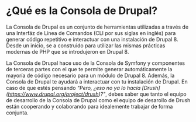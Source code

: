 # ¿Qué es la Consola de Drupal?
La Consola de Drupal es un conjunto de herramientas utilizadas a través de una Interfáz de Línea de Comandos (CLI por sus siglas en inglés) para generar código repetitivo e interactuar con una instalación de Drupal 8. Desde un inicio, se a construido para utilizar las mismas prácticas modernas de PHP que se introdujeron en Drupal 8.

La Consola de Drupal hace uso de la Consola de Symfony y componentes de terceras partes con el que te permite generar automáticamente la mayoría de código necesario para un módulo de Drupal 8. Además, la Consola de Drupal te ayudará a interactuar con tu instalación de Drupal. En caso de que estés pensando *"Pero, ¿eso no ya lo hacía [Drush] (https://www.drupal.org/project/drush)?"*, debes saber que tanto el equipo de desarrollo de la Consola de Drupal como el equipo de desarollo de Drush están cooperando y colaborando para idealemente trabajar de forma conjunta.
